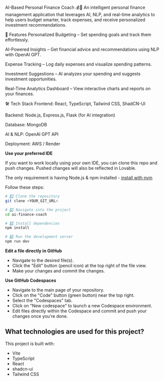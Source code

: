 AI-Based Personal Finance Coach 💰🤖
An intelligent personal finance management application that leverages AI, NLP, and real-time analytics to help users budget smarter, track expenses, and receive personalized investment recommendations.

🚀 Features
Personalized Budgeting – Set spending goals and track them effortlessly.

AI-Powered Insights – Get financial advice and recommendations using NLP with OpenAI GPT.

Expense Tracking – Log daily expenses and visualize spending patterns.

Investment Suggestions – AI analyzes your spending and suggests investment opportunities.

Real-Time Analytics Dashboard – View interactive charts and reports on your finances.

🛠 Tech Stack
Frontend: React, TypeScript, Tailwind CSS, ShadCN-UI

Backend: Node.js, Express.js, Flask (for AI integration)

Database: MongoDB

AI & NLP: OpenAI GPT API

Deployment: AWS / Render

**Use your preferred IDE**

If you want to work locally using your own IDE, you can clone this repo and push changes. Pushed changes will also be reflected in Lovable.

The only requirement is having Node.js & npm installed - [install with nvm](https://github.com/nvm-sh/nvm#installing-and-updating)

Follow these steps:

```sh
# 1️⃣ Clone the repository
git clone <YOUR_GIT_URL>

# 2️⃣ Navigate into the project
cd ai-finance-coach

# 3️⃣ Install dependencies
npm install

# 4️⃣ Run the development server
npm run dev

```

**Edit a file directly in GitHub**

- Navigate to the desired file(s).
- Click the "Edit" button (pencil icon) at the top right of the file view.
- Make your changes and commit the changes.

**Use GitHub Codespaces**

- Navigate to the main page of your repository.
- Click on the "Code" button (green button) near the top right.
- Select the "Codespaces" tab.
- Click on "New codespace" to launch a new Codespace environment.
- Edit files directly within the Codespace and commit and push your changes once you're done.

## What technologies are used for this project?

This project is built with:

- Vite
- TypeScript
- React
- shadcn-ui
- Tailwind CSS
